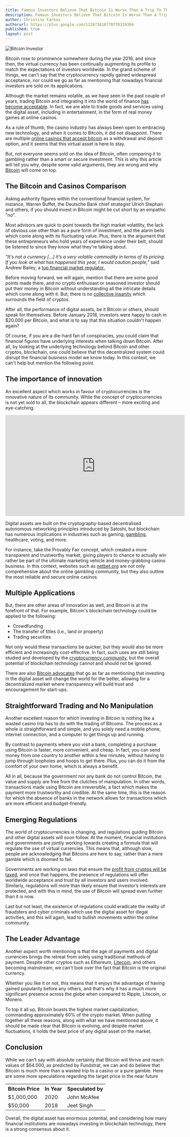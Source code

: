 ```yaml
---
title: Famous Investors Believe That Bitcoin Is Worse Than A Trip To The Casino. Here's Why They Are Wrong
description: Famous Investors Believe That Bitcoin Is Worse Than A Trip To The Casino. Here's Why They Are Wrong
author: Christina Farkas
authorurl: https://plus.google.com/112673618770778319304
published: true
layout: post
---
```

<img src="https://www.maxpixel.net/static/photo/1x/Suit-Adult-Man-Business-Cryptocurrency-Bitcoin-3126802.jpg" alt="Bitcoin Investor">
<p>Bitcoin rose to prominence somewhere during the year 2016, and since then, the virtual currency has been continually augmenting its profile to match the expectations of investors worldwide. In the grand scheme of things, we can't say that the cryptocurrency rapidly gained widespread acceptance, nor could we go as far as mentioning that nowadays financial investors are sold on its applications.</p>
<p>Although the market remains volatile, as we have seen in the past couple of years, trading Bitcoin and integrating it into the world of finance <a href="https://www.nytimes.com/2018/05/07/technology/bitcoin-new-york-stock-exchange.html">has become acceptable</a>. In fact, we are able to trade goods and services using the digital asset, including in entertainment, in the form of real money games at online casinos.</p>
<p>As a rule of thumb, the casino industry has always been open to embracing new technology, and when it comes to Bitcoin, it did not disappoint. There are multiple <a href="https://www.netbet.org/casino-payment/bitcoin/">online casinos that accept bitcoin</a> as a withdrawal and deposit option, and it seems that this virtual asset is here to stay.</p>
<p>But, not everyone seems sold on the idea of Bitcoin, often comparing it to gambling rather than a smart or secure investment. This is why this article will tell you why, despite some valid arguments, they are wrong and why <a href="https://www.bitcoinmining.com/4-things-to-consider-in-bitcoin/">Bitcoin</a> will come on top.</p>
<h2>The Bitcoin and Casinos Comparison</h2>
<p>Asking authority figures within the conventional financial system, for instance, Warren Buffet, the Deutsche Bank chief strategist Ulrich Stephan and others, if you should invest in Bitcoin might be cut short by an empathic "no".</p>
<p>Most advisors are quick to point towards the high market volatility, the lack of obvious use other than as a pure form of investment, and the alarm bells which come along with its fluctuating value. Plus, there is the argument that these entrepreneurs who hold years of experience under their belt, should be listened to since they know what they're talking about.</p>
<p><em>"It's not a currency [&hellip;] It&rsquo;s a very volatile commodity in terms of its pricing. If you look at what has happened this year, I would caution people," </em>said Andrew Bailey, a <a href="http://uk.businessinsider.com/andrew-bailey-bitcoin-not-a-real-currency-2017-12">top financial market regulator.</a></p>
<p>Before moving forward, we will again, mention that there are some good points made there, and no crypto enthusiast or seasoned investor should put their money in Bitcoin without understanding all the intricate details which come along with it. But, there is no <a href="https://www.theguardian.com/technology/2018/jan/15/should-i-invest-bitcoin-dont-mr-money-moustache">collective insanity</a> which surrounds the field of cryptos.</p>
<p>After all, the performance of digital assets, be it Bitcoin or others, should speak for themselves. Before January 2018, investors were happy to cash in $20.000 per Bitcoin, and what is to say that this situation couldn't happen again?</p>
<p>Of course, if you are a die-hard fan of conspiracies, you could claim that financial figures have underlying interests when talking down Bitcoin. After all, by looking at the underlying technology behind Bitcoin and other cryptos, blockchain, one could believe that this decentralized system could disrupt the financial business model we know today. In this context, we can't help but mention the following point.</p>
<h2>The importance of innovation</h2>
<p>An excellent aspect which works in favour of cryptocurrencies is the innovative nature of its community. While the concept of cryptocurrencies is not yet sold to all, the blockchain appears different &ndash; more exciting and eye-catching.</p>
<iframe width="560" height="315" src="https://www.youtube.com/embed/SSo_EIwHSd4" frameborder="0" allow="autoplay; encrypted-media" allowfullscreen></iframe>
<p>Digital assets are built on the cryptography-based decentralised autonomous networking principles introduced by Satoshi, but blockchain has numerous implications in industries such as gaming, <a href="https://www.bitcoinmining.com/getting-started-with-bitcoin-gambling/">gambling</a>, healthcare, voting, and more.</p>
<p>For instance, take the Provably Fair concept, which created a more transparent and trustworthy market, giving players to chance to actually win rather be part of the ultimate marketing vehicle and money-grabbing casino business. In this context, websites such as <a href="https://www.netbet.org/">netbet.org</a> are not only comprehensive about the online gambling community, but they also outline the most reliable and secure online casinos.</p>
<h2>Multiple Applications</h2>
<p>But, there are other areas of innovation as well, and Bitcoin is at the forefront of that. For example, Bitcoin's blockchain technology could be applied to the following:</p>
<ul>
<li>Crowdfunding</li>
<li>The transfer of titles (i.e., land or property)</li>
<li>Trading securities</li>
</ul>
<p>Not only would these transactions be quicker, but they would also be more efficient and increasingly cost-effective. In fact, such uses are still being studied and developed by the <a href="https://www.nytimes.com/video/business/100000005675385/baffled-by-bitcoin-heres-how-cryptocurrency-works.html">cryptocurrency community</a>, but the overall potential of blockchain technology cannot and should not be ignored.</p>
<p>There are also <a href="https://www.forbes.com/sites/chuckjones/2018/03/17/chart-shows-bitcoin-hitting-91000-by-march-2020/#2477075242e6">Bitcoin advocates</a> that go as far as mentioning that investing in the digital asset will change the world for the better, allowing for a decentralized market where transparency will build trust and encouragement for start-ups.</p>
<h2>Straightforward Trading and No Manipulation</h2>
<p>Another excellent reason for which investing in Bitcoin is nothing like a wasted casino trip has to do with the trading of Bitcoins. The process as a whole is straightforward and simple, and you solely need a mobile phone, internet connection, and a computer to get things up and running.</p>
<p>By contrast to payments where you visit a bank, completing a purchase using Bitcoin is faster, more convenient, and cheap. In fact, you can send money from one country to another within a few minutes, without having to jump through loopholes and hoops to get there. Plus, you can do it from the comfort of your own home, which is always a benefit.</p>
<p>All in all, because the government nor any bank do not control Bitcoin, the value and supply are free from the clutches of manipulation. In other words, transactions made using Bitcoin are irreversible, a fact which makes the payment more trustworthy and credible. At the same time, this is the reason for which the absence of banks in the network allows for transactions which are more efficient and budget-friendly.</p>
<h2>Emerging Regulations</h2>
<p>The world of cryptocurrencies is changing, and regulations guiding Bitcoin and other digital assets will soon follow. At the moment, financial institutions and governments are jointly working towards creating a formula that will regulate the use of virtual currencies. This means that, although slow, people are acknowledging that Bitcoins are here to say, rather than a mere gamble which is doomed to fail.</p>
<p>Governments are working on laws that ensure the <a href="https://www.nytimes.com/2018/01/22/opinion/irs-bitcoin-fear.html">profit from cryptos will be taxed</a>, and once that happens, the presence of regulations will offer worldwide acceptance and trust by all investors and users involved. Similarly, regulations will more than likely ensure that investor&rsquo;s interests are protected, and with this in mind, the use of Bitcoin will spread even further than it is now.</p>
<p>Last but not least, the existence of regulations could eradicate the reality of fraudsters and cyber criminals which use the digital asset for illegal activities, and this will again, lead to bullish movements within the online community.</p>
<h2>The Leader Advantage</h2>
<p>Another aspect worth mentioning is that the age of payments and digital currencies brings the retreat from solely using traditional methods of payment. Despite other cryptos such as Ethereum, <a href="https://www.bitcoinmining.com/what-is-litecoin-mining/">Litecoin</a>, and others becoming mainstream, we can't look over the fact that Bitcoin is the original currency.</p>
<p>Whether you like it or not, this means that it enjoys the advantage of having gained popularity before any others, and that's why it has a much more significant presence across the globe when compared to Ripple, Litecoin, or Monero.</p>
<p>To top it all up, Bitcoin boasts the highest market capitalization, commanding approximately 60% of the crypto market. When putting together all these reasons, along with what we have mentioned above, it should be made clear that Bitcoin is evolving, and despite market fluctuations, it holds the best price of any digital asset on the market.</p>
<h2>Conclusion</h2>
<p>While we can't say with absolute certainty that Bitcoin will thrive and reach values of $64.000, as predicted by Fundstrat, we can and do believe that Bitcoin is much more than a wasted trip to a casino or a pure gamble. Here are some more speculations regarding the target price in the near future</p>
<table class="tg">
  <tr>
    <th class="tg-031e">Bitcoin Price</th>
    <th class="tg-031e">In Year</th>
    <th class="tg-031e">Speculated by</th>
  </tr>
  <tr>
    <td class="tg-031e">$1,000,000</td>
    <td class="tg-031e">2020</td>
    <td class="tg-031e">John McAfee<br></td>
  </tr>
  <tr>
    <td class="tg-031e">$50,000</td>
    <td class="tg-031e">2018</td>
    <td class="tg-031e">Jeet Singh</td>
  </tr>
</table>
<p>Overall, the digital asset has enormous potential, and considering how many financial institutions are nowadays investing in blockchain technology, there is a strong consensus about it.</p>